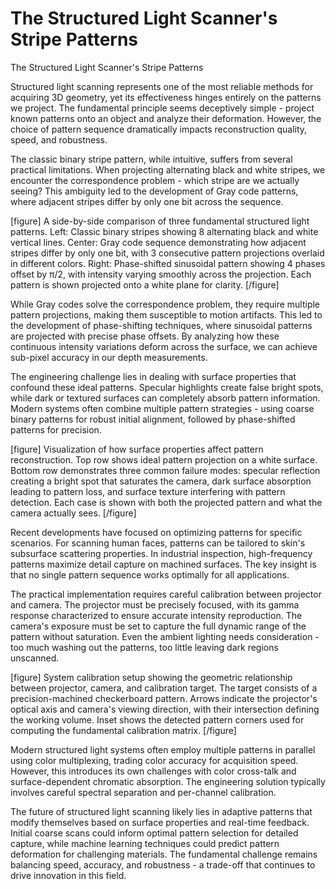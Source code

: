 # The Structured Light Scanner's Stripe Patterns

The Structured Light Scanner's Stripe Patterns

Structured light scanning represents one of the most reliable methods for acquiring 3D geometry, yet its effectiveness hinges entirely on the patterns we project. The fundamental principle seems deceptively simple - project known patterns onto an object and analyze their deformation. However, the choice of pattern sequence dramatically impacts reconstruction quality, speed, and robustness.

The classic binary stripe pattern, while intuitive, suffers from several practical limitations. When projecting alternating black and white stripes, we encounter the correspondence problem - which stripe are we actually seeing? This ambiguity led to the development of Gray code patterns, where adjacent stripes differ by only one bit across the sequence.

[figure]
A side-by-side comparison of three fundamental structured light patterns. Left: Classic binary stripes showing 8 alternating black and white vertical lines. Center: Gray code sequence demonstrating how adjacent stripes differ by only one bit, with 3 consecutive pattern projections overlaid in different colors. Right: Phase-shifted sinusoidal pattern showing 4 phases offset by π/2, with intensity varying smoothly across the projection. Each pattern is shown projected onto a white plane for clarity.
[/figure]

While Gray codes solve the correspondence problem, they require multiple pattern projections, making them susceptible to motion artifacts. This led to the development of phase-shifting techniques, where sinusoidal patterns are projected with precise phase offsets. By analyzing how these continuous intensity variations deform across the surface, we can achieve sub-pixel accuracy in our depth measurements.

The engineering challenge lies in dealing with surface properties that confound these ideal patterns. Specular highlights create false bright spots, while dark or textured surfaces can completely absorb pattern information. Modern systems often combine multiple pattern strategies - using coarse binary patterns for robust initial alignment, followed by phase-shifted patterns for precision.

[figure]
Visualization of how surface properties affect pattern reconstruction. Top row shows ideal pattern projection on a white surface. Bottom row demonstrates three common failure modes: specular reflection creating a bright spot that saturates the camera, dark surface absorption leading to pattern loss, and surface texture interfering with pattern detection. Each case is shown with both the projected pattern and what the camera actually sees.
[/figure]

Recent developments have focused on optimizing patterns for specific scenarios. For scanning human faces, patterns can be tailored to skin's subsurface scattering properties. In industrial inspection, high-frequency patterns maximize detail capture on machined surfaces. The key insight is that no single pattern sequence works optimally for all applications.

The practical implementation requires careful calibration between projector and camera. The projector must be precisely focused, with its gamma response characterized to ensure accurate intensity reproduction. The camera's exposure must be set to capture the full dynamic range of the pattern without saturation. Even the ambient lighting needs consideration - too much washing out the patterns, too little leaving dark regions unscanned.

[figure]
System calibration setup showing the geometric relationship between projector, camera, and calibration target. The target consists of a precision-machined checkerboard pattern. Arrows indicate the projector's optical axis and camera's viewing direction, with their intersection defining the working volume. Inset shows the detected pattern corners used for computing the fundamental calibration matrix.
[/figure]

Modern structured light systems often employ multiple patterns in parallel using color multiplexing, trading color accuracy for acquisition speed. However, this introduces its own challenges with color cross-talk and surface-dependent chromatic absorption. The engineering solution typically involves careful spectral separation and per-channel calibration.

The future of structured light scanning likely lies in adaptive patterns that modify themselves based on surface properties and real-time feedback. Initial coarse scans could inform optimal pattern selection for detailed capture, while machine learning techniques could predict pattern deformation for challenging materials. The fundamental challenge remains balancing speed, accuracy, and robustness - a trade-off that continues to drive innovation in this field.
